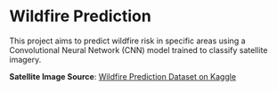 # Wildfire Prediction

This project aims to predict wildfire risk in specific areas using a Convolutional Neural Network (CNN) model trained to classify satellite imagery.

**Satellite Image Source**: [Wildfire Prediction Dataset on Kaggle](https://www.kaggle.com/datasets/abdelghaniaaba/wildfire-prediction-dataset)